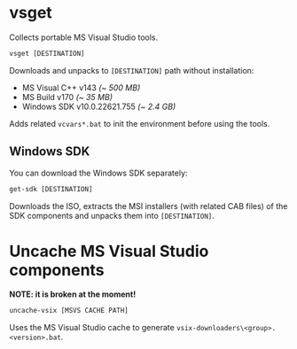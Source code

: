 # vsget

Collects portable MS Visual Studio tools.

```bat
vsget [DESTINATION]
```

Downloads and unpacks to `[DESTINATION]` path without installation:
* MS Visual C++ v143 *(~ 500 MB)*
* MS Build v170 *(~ 35 MB)*
* Windows SDK v10.0.22621.755 *(~ 2.4 GB)*

Adds related `vcvars*.bat` to init the environment before using the tools.

## Windows SDK

You can download the Windows SDK separately:

```bat
get-sdk [DESTINATION]
```

Downloads the ISO, extracts the MSI installers (with related CAB files) of the
SDK components and unpacks them into `[DESTINATION]`.

# Uncache MS Visual Studio components

**NOTE: it is broken at the moment!**

```bat
uncache-vsix [MSVS CACHE PATH]
```

Uses the MS Visual Studio cache to generate
`vsix-downloaders\<group>.<version>.bat`.
